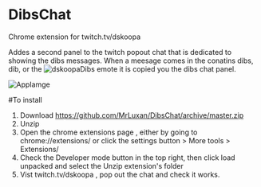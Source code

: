 # DibsChat
Chrome extension for twitch.tv/dskoopa

Addes a second panel to the twitch popout chat that is dedicated to showing the dibs messages. 
When a meesage comes in the conatins dibs, dib, or the ![dskoopaDibs](https://static-cdn.jtvnw.net/emoticons/v1/301044818/1.0) emote it is copied you the dibs chat panel.

![AppIamge](https://i.imgur.com/v5U6hNu.png)

#To install

1. Download https://github.com/MrLuxan/DibsChat/archive/master.zip
2. Unzip 
3. Open the chrome extensions page , either by going to chrome://extensions/ or click the settings button > More tools > Extensions/
4. Check the Developer mode button in the top right, then click load unpacked and select the Unzip extension's folder
5. Vist twitch.tv/dskoopa , pop out the chat and check it works.